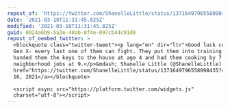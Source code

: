 ```yaml
---
repost_of: 'https://twitter.com/ShanelleLittle/status/1371649796558098435'
date: '2021-03-18T11:31:45.825Z'
modified: '2021-03-18T11:31:45.825Z'
guid: 0024a6b9-5a3e-40ab-8f4e-097cb44c91d8
repost_of_oembed_twitter: >
  <blockquote class="twitter-tweet"><p lang="en" dir="ltr">Good luck coming for
  Gen X- every last one of them can fight. They put them into training at age 2,
  handed them the keys to the house at age 4 and had them cooking by 7 and with
  neighborhood jobs at 9.</p>&mdash; Shanelle Little (@ShanelleLittle) <a
  href="https://twitter.com/ShanelleLittle/status/1371649796558098435?ref_src=twsrc%5Etfw">March
  16, 2021</a></blockquote>

  <script async src="https://platform.twitter.com/widgets.js"
  charset="utf-8"></script>
---
```

 
